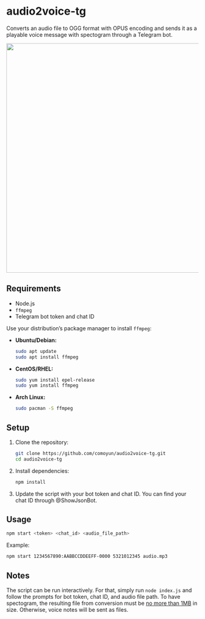 # audio2voice-tg

Converts an audio file to OGG format with OPUS encoding and sends it as a playable voice message with spectogram through a Telegram bot.

<img src="https://github.com/user-attachments/assets/1c1eac35-0040-4ce0-8545-fb881b209d89" width="600">

## Requirements

- Node.js
- `ffmpeg`
- Telegram bot token and chat ID

Use your distribution’s package manager to install `ffmpeg`:

- **Ubuntu/Debian:**

  ```bash
  sudo apt update
  sudo apt install ffmpeg
  ```

- **CentOS/RHEL:**

  ```bash
  sudo yum install epel-release
  sudo yum install ffmpeg
  ```

- **Arch Linux:**

  ```bash
  sudo pacman -S ffmpeg
  ```

## Setup

1. Clone the repository:
   ```bash
   git clone https://github.com/comoyun/audio2voice-tg.git
   cd audio2voice-tg
   ```

2. Install dependencies:
   ```bash
   npm install
   ```

3. Update the script with your bot token and chat ID. You can find your chat ID through @ShowJsonBot. 
   
## Usage

```bash
npm start <token> <chat_id> <audio_file_path>
```

Example:

```bash
npm start 1234567890:AABBCCDDEEFF-0000 5321012345 audio.mp3 
```

## Notes

The script can be run interactively. For that, simply run `node index.js` and follow the prompts for bot token, chat ID, and audio file path.
To have spectogram, the resulting file from conversion must be [no more than 1MB]([url](https://core.telegram.org/bots/api#inputfile)) in size. Otherwise, voice notes will be sent as files.
